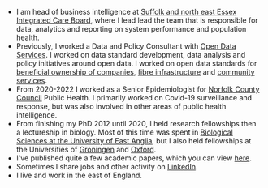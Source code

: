 - I am head of business intelligence at [Suffolk and north east Essex Integrated Care Board](https://suffolkandnortheastessex.icb.nhs.uk/), where I lead lead the team that is responsible for data, analytics and reporting on system performance and population health.
- Previously, I worked a Data and Policy Consultant with [Open Data Services](https://opendataservices.coop/). I worked on data standard development, data analysis and policy initiatives around open data. I worked on open data standards for [beneficial ownership of companies](https://github.com/openownership/data-standard), [fibre infrastructure](https://github.com/Open-Telecoms-Data/open-fibre-data-standard) and [community services](https://github.com/openreferral/specification).
- From 2020-2022 I worked as a Senior Epidemiologist for [Norfolk County Council](https://www.norfolk.gov.uk/) Public Health. I primarily worked on Covid-19 surveillance and response, but was also involved in other areas of public health intelligence.
- From finishing my PhD 2012 until 2020, I held research fellowships then a lectureship in biology. Most of this time was spent in [Biological Sciences at the University of East Anglia](https://www.uea.ac.uk/web/about/school-of-biological-sciences), but I also held fellowships at the Universities of [Groningen](https://www.rug.nl/?lang=en) and [Oxford](https://www.ox.ac.uk/).
- I've published quite a few academic papers, which you can view [here](https://scholar.google.co.uk/citations?user=9Grw5YgAAAAJ&hl=en).
- Sometimes I share jobs and other activity on [LinkedIn](https://www.linkedin.com/in/lewis-spurgin-729b94111/).
- I live and work in the east of England.
